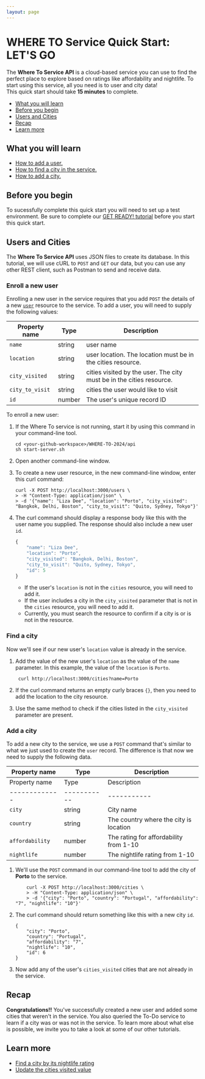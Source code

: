 ```yaml
---
layout: page
---
```


# WHERE TO Service Quick Start: LET'S GO<!-- omit in toc -->

The **Where To Service API** is a cloud-based service you can use to find the perfect place to explore based on ratings like affordability and nightlife.  To start using this service, all you need is to user and city data!  
This quick start should take **15 minutes** to complete.

- [What you will learn](#what-you-will-learn)
- [Before you begin](#before-you-begin)
- [Users and Cities](#users-and-cities)
- [Recap](#recap)
- [Learn more](#learn-more)

## What you will learn

- [How to add a user.](#enroll-a-new-user)
- [How to find a city in the service.](#find-a-city)
- [How to add a city.](#add-a-city)

## Before you begin

To sucessfully complete this quick start you will need to set up a test environment. Be sure to complete our [GET READY! tutorial](WhereTo-GetReady.md) before you start this quick start.

## Users and Cities

The **Where To Service API** uses JSON files to create its database. In this tutorial, we will use cURL to `POST` and `GET` our data, but you can use any other REST client, such as Postman to send and receive data.

### Enroll a new user

Enrolling a new user in the service requires that you add `POST` the details of a new [`user`](api/user.md) resource to the service. To add a user, you will need to supply the following values:

| Property name | Type | Description |
| ------------- | ----------- | ----------- |
| `name` | string | user name |
| `location` | string | user location. The location must be in the cities resource. |
| `city_visited` | string | cities visited by the user. The city must be in the cities resource. |
| `city_to_visit` | string | cities the user would like to visit|
| `id` | number | The user's unique record ID |

To enroll a new user:

1. If the Where To service is not running, start it by using this command in your command-line tool.

    ```shell
    cd <your-github-workspace>/WHERE-TO-2024/api 
    sh start-server.sh
    ```

2. Open another command-line window.
3. To create a new user resource, in the new command-line window, enter this curl command:

    ```shell
    curl -X POST http://localhost:3000/users \
    > -H "Content-Type: application/json" \
    > -d '{"name": "Liza Dee", "location": "Porto", "city_visited": "Bangkok, Delhi, Boston", "city_to_visit": "Quito, Sydney, Tokyo"}'
    ```

4. The curl command should display a response body like this with the user name you supplied. The response should also include a new user `id`.

    ```js
    {
        "name": "Liza Dee",
        "location": "Porto",
        "city_visited": "Bangkok, Delhi, Boston",
        "city_to_visit": "Quito, Sydney, Tokyo",
        "id": 5
    }
    ```

    - If the user's `location` is not in the `cities` resource, you will need to add it.
    - If the user includes a city in the `city_visited` parameter that is not in the `cities` resource, you will need to add it.
    - Currently, you must search the resource to confirm if a city is or is not in the resource.

### Find a city

Now we'll see if our new user's `location` value is already in the service.

1. Add the value of the new user's `location` as the value of the `name` parameter. In this example, the value of the  `location` is `Porto`.

   ```shell
    curl http://localhost:3000/cities?name=Porto
    ```

2. If the curl command returns an empty curly braces `{}`, then you need to add the location to the city resource.
3. Use the same method to check if the cities listed in the `city_visited` parameter are present.

### Add a city

To add a new city to the service, we use a `POST` command that's similar to what we just used to create the `user` record. The difference is that now we need to supply the following data.

| Property name | Type | Description |
| ------------- | ----------- | ----------- |
| Property name | Type | Description |
| ------------- | ----------- | ----------- |
| `city` | string | City name |
| `country` | string | The country where the city is location |
| `affordability` | number | The rating for affordability from 1-10|
| `nightlife` | number | The nightlife rating from 1-10 |

1. We'll use the `POST` command in our command-line tool to add the city of **Porto** to the service.

    ```shell
        curl -X POST http://localhost:3000/cities \
        > -H "Content-Type: application/json" \
        > -d '{"city": "Porto", "country": "Portugal", "affordability": "7", "nightlife": "10"}'
    ```

2. The curl command should return something like this with a new city `id`.

    ```shell
    {
        "city": "Porto",
        "country": "Portugal",
        "affordability": "7",
        "nightlife": "10",
        "id": 6
    }
     ```

3. Now add any of the user's `cities_visited` cities that are not already in the service.

## Recap

**Congratulations!!** You've successfully created a new user and added some cities that weren't in the service. You also queried the To-Do service to learn if a city was or was not in the service. To learn more about what else is possible, we invite you to take a look at some of our other tutorials.

## Learn more

- [Find a city by its nightlife rating](../Reference/cities-get-by-nightlife.md)
- [Update the cities visited value](../Reference/users-update-city_visited-city_to_visit-by-user_name.md)
